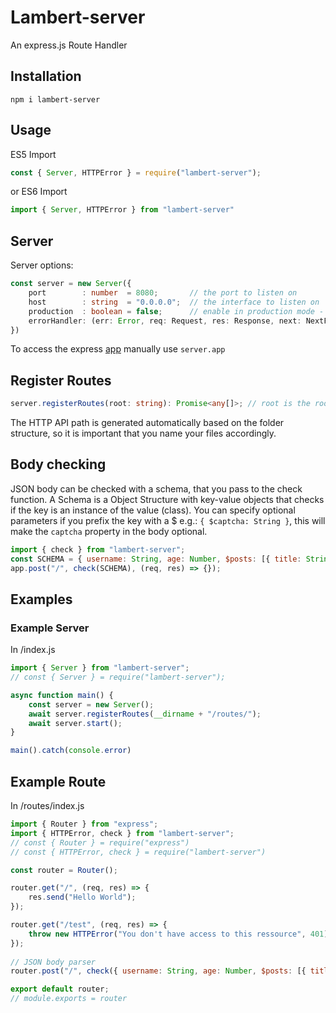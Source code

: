 # Lambert-server
An express.js Route Handler

## Installation
```
npm i lambert-server
```

## Usage
ES5 Import
```js
const { Server, HTTPError } = require("lambert-server");
```

or ES6 Import
```ts
import { Server, HTTPError } from "lambert-server"
```

## Server
Server options:
```ts
const server = new Server({
	port        : number  = 8080;       // the port to listen on
	host        : string  = "0.0.0.0";  // the interface to listen on
	production  : boolean = false;      // enable in production mode - this will hide internal server errors
	errorHandler: (err: Error, req: Request, res: Response, next: NextFunction) => void // Default error handler displays JSON errors
})
```
To access the express [app](https://expressjs.com/de/4x/api.html#app) manually use ``server.app``

## Register Routes
```ts
server.registerRoutes(root: string): Promise<any[]>; // root is the root directory of all routes
```
The HTTP API path is generated automatically based on the folder structure, so it is important that you name your files accordingly.



## Body checking
JSON body can be checked with a schema, that you pass to the check function.
A Schema is a Object Structure with key-value objects that checks if the key is an instance of the value (class).
You can specify optional parameters if you prefix the key with a $
e.g.: ``{ $captcha: String }``, this will make the ``captcha`` property in the body optional.
```js
import { check } from "lambert-server";
const SCHEMA = { username: String, age: Number, $posts: [{ title: String }] }
app.post("/", check(SCHEMA), (req, res) => {});
```

## Examples
### Example Server
In /index.js
```ts
import { Server } from "lambert-server";
// const { Server } = require("lambert-server");

async function main() {
	const server = new Server();
	await server.registerRoutes(__dirname + "/routes/");
	await server.start();
}

main().catch(console.error)
```

## Example Route
In /routes/index.js
```js
import { Router } from "express";
import { HTTPError, check } from "lambert-server";
// const { Router } = require("express")
// const { HTTPError, check } = require("lambert-server")

const router = Router();

router.get("/", (req, res) => {
	res.send("Hello World");
});

router.get("/test", (req, res) => {
	throw new HTTPError("You don't have access to this ressource", 401);
});
 
// JSON body parser
router.post("/", check({ username: String, age: Number, $posts: [{ title: String }] }), (req, res) => {});

export default router;
// module.exports = router
```
